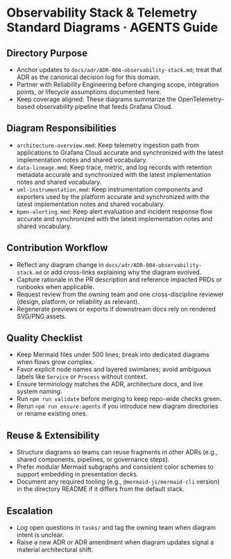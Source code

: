 # Observability Stack & Telemetry Standard Diagrams · AGENTS Guide

## Directory Purpose
- Anchor updates to `docs/adr/ADR-004-observability-stack.md`; treat that ADR as the canonical decision log for this domain.
- Partner with Reliability Engineering before changing scope, integration points, or lifecycle assumptions documented here.
- Keep coverage aligned: These diagrams summarize the OpenTelemetry-based observability pipeline that feeds Grafana Cloud.

## Diagram Responsibilities
- `architecture-overview.mmd`: Keep telemetry ingestion path from applications to Grafana Cloud accurate and synchronized with the latest implementation notes and shared vocabulary.
- `data-lineage.mmd`: Keep trace, metric, and log records with retention metadata accurate and synchronized with the latest implementation notes and shared vocabulary.
- `uml-instrumentation.mmd`: Keep instrumentation components and exporters used by the platform accurate and synchronized with the latest implementation notes and shared vocabulary.
- `bpmn-alerting.mmd`: Keep alert evaluation and incident response flow accurate and synchronized with the latest implementation notes and shared vocabulary.

## Contribution Workflow
- Reflect any diagram change in `docs/adr/ADR-004-observability-stack.md` or add cross-links explaining why the diagram evolved.
- Capture rationale in the PR description and reference impacted PRDs or runbooks when applicable.
- Request review from the owning team and one cross-discipline reviewer (design, platform, or reliability as relevant).
- Regenerate previews or exports if downstream docs rely on rendered SVG/PNG assets.

## Quality Checklist
- Keep Mermaid files under 500 lines; break into dedicated diagrams when flows grow complex.
- Favor explicit node names and layered swimlanes; avoid ambiguous labels like `Service` or `Process` without context.
- Ensure terminology matches the ADR, architecture docs, and live system naming.
- Run `npm run validate` before merging to keep repo-wide checks green.
- Rerun `npm run ensure:agents` if you introduce new diagram directories or rename existing ones.

## Reuse & Extensibility
- Structure diagrams so teams can reuse fragments in other ADRs (e.g., shared components, pipelines, or governance steps).
- Prefer modular Mermaid subgraphs and consistent color schemes to support embedding in presentation decks.
- Document any required tooling (e.g., `@mermaid-js/mermaid-cli` version) in the directory README if it differs from the default stack.

## Escalation
- Log open questions in `tasks/` and tag the owning team when diagram intent is unclear.
- Raise a new ADR or ADR amendment when diagram updates signal a material architectural shift.
